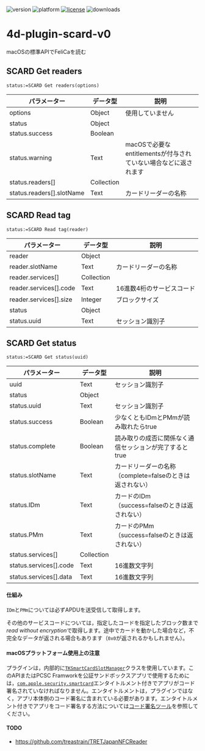 ![version](https://img.shields.io/badge/version-17%2B-3E8B93)
![platform](https://img.shields.io/static/v1?label=platform&message=mac-intel%20|%20mac-arm&color=blue)
[![license](https://img.shields.io/github/license/miyako/4d-plugin-scard-v0)](LICENSE)
![downloads](https://img.shields.io/github/downloads/miyako/4d-plugin-scard-v0/total)

# 4d-plugin-scard-v0
macOSの標準APIでFeliCaを読む

## SCARD Get readers

```4d
status:=SCARD Get readers(options)
```

|パラメーター|データ型|説明|
|-|-|-|
|options|Object|使用していません|
|status|Object||
|status.success|Boolean||
|status.warning|Text|macOSで必要なentitlementsが付与されていない場合などに返されます|
|status.readers[]|Collection|
|status.readers[].slotName|Text|カードリーダーの名称|

## SCARD Read tag

```4d
status:=SCARD Read tag(reader)
```

|パラメーター|データ型|説明|
|-|-|-|
|reader|Object||
|reader.slotName|Text|カードリーダーの名称|
|reader.services[]|Collection|
|reader.services[].code|Text|16進数4桁のサービスコード|
|reader.services[].size|Integer|ブロックサイズ|
|status|Object||
|status.uuid|Text|セッション識別子|

## SCARD Get status

```4d
status:=SCARD Get status(uuid)
```

|パラメーター|データ型|説明|
|-|-|-|
|uuid|Text|セッション識別子|
|status|Object||
|status.uuid|Text|セッション識別子|
|status.success|Boolean|少なくともIDmとPMmが読み取れたらtrue|
|status.complete|Boolean|読み取りの成否に関係なく通信セッションが完了するとtrue|
|status.slotName|Text|カードリーダーの名称（complete=falseのときは返されない）|
|status.IDm|Text|カードのIDm（success=falseのときは返されない）|
|status.PMm|Text|カードのPMm（success=falseのときは返されない）|
|status.services[]|Collection||
|status.services[].code|Text|16進数文字列|
|status.services[].data|Text|16進数文字列|

#### 仕組み

`IDm`と`PMm`については必ずAPDUを送受信して取得します。

その他のサービスコードについては，指定したコードを指定したブロック数まで*read without encryption*で取得します。途中でカードを動かした場合など，不完全なデータが返される場合もあります（`0x0`が返されるかもしれません）。

#### macOSプラットフォーム使用上の注意

プラグインは，内部的に[`TKSmartCardSlotManager`](https://developer.apple.com/documentation/cryptotokenkit/tksmartcardslotmanager?language=objc)クラスを使用しています。このAPIまたはPCSC Framworkを公証サンドボックスアプリで使用するためには，[`com.apple.security.smartcard`](https://developer.apple.com/documentation/bundleresources/entitlements/com_apple_security_smartcard?language=objc)エンタイトルメント付きでアプリがコード署名されていなければなりません。エンタイトルメントは，プラグインではなく，アプリ本体側のコード署名に含まれている必要があります。エンタイトルメント付きでアプリをコード署名する方法については[コード署名ツール](https://github.com/miyako/4d-class-build-application)を参照してください。

#### TODO

* https://github.com/treastrain/TRETJapanNFCReader
